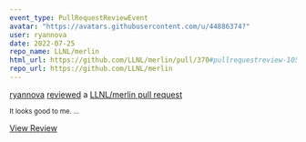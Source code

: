 ```yaml
---
event_type: PullRequestReviewEvent
avatar: "https://avatars.githubusercontent.com/u/44886374?"
user: ryannova
date: 2022-07-25
repo_name: LLNL/merlin
html_url: https://github.com/LLNL/merlin/pull/370#pullrequestreview-1050157287
repo_url: https://github.com/LLNL/merlin
---
```


<a href='https://github.com/ryannova' target='_blank'>ryannova</a> <a href='https://github.com/LLNL/merlin/pull/370#pullrequestreview-1050157287' target='_blank'>reviewed</a> a <a href='https://github.com/LLNL/merlin/pull/370' target='_blank'>LLNL/merlin pull request</a>

<small>It looks good to me....</small>

<a href='https://github.com/LLNL/merlin/pull/370#pullrequestreview-1050157287' target='_blank'>View Review</a>